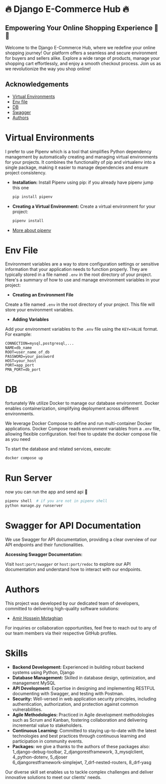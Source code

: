 # :fire: Django E-Commerce Hub :fire:
## Empowering Your Online Shopping Experience :bento: :bento:

Welcome to the Django E-Commerce Hub, where we redefine your online shopping journey! Our platform offers a seamless and secure environment for buyers and sellers alike. Explore a wide range of products, manage your shopping cart effortlessly, and enjoy a smooth checkout process. Join us as we revolutionize the way you shop online!


## Acknowledgements

- [Virtual Environments](#virtual_env)
- [Env file](#env_file)
- [DB](#db)
- [Swagger](#swagger)
- [Authors](#author)


# Virtual Environments  <a name="virtual_env"></a>  

I prefer to use Pipenv which is a tool that simplifies Python dependency management by automatically creating and managing virtual environments for your projects. It combines the functionality of pip and virtualenv into a single package, making it easier to manage dependencies and ensure project consistency.


- **Installation:** Install Pipenv using pip:
  if you already have pipenv jump this one
  ```bash
  pip install pipenv
  ```
  
- **Creating a Virtual Environment:** Create a virtual environment for your project:
  ```bash
  pipenv install
  ```
- [More about pipenv](https://pipenv.pypa.io/en/latest/)

# Env File  <a name="envfile"></a>

Environment variables are a way to store configuration settings or sensitive information that your application needs to function properly. They are typically stored in a file named `.env` in the root directory of your project. Here's a summary of how to use and manage environment variables in your project:

- **Creating an Environment File**

Create a file named `.env` in the root directory of your project. This file will store your environment variables.

- **Adding Variables**

Add your environment variables to the `.env` file using the `KEY=VALUE` format. For example:
  
  ```plaintext
  CONNECTION=mysql,postgresql,...
  NAME=db_name
  ROOT=user_name_of_db
  PASSWORD=your_password
  HOST=your_host
  PORT=app_port
  PMA_PORT=db_port
  ```

# DB  <a name="db"></a>

fortunately We utilize Docker to manage our database environment. Docker enables containerization, simplifying deployment across different environments.

We leverage Docker Compose to define and run multi-container Docker applications. Docker Compose reads environment variables from a `.env` file, allowing flexible configuration. feel free to update the docker compose file as you need


To start the database and related services, execute:
```bash
docker compose up 
```

# Run Server <a name="run"></a>

now you can run the app and send api :rocket: <br>

```bash
pipenv shell  # if you are not in pipenv shell
python manage.py runserver
```

# Swagger for API Documentation <a name="swagger"></a>

We use Swagger for API documentation, providing a clear overview of our API endpoints and their functionalities.

**Accessing Swagger Documentation:**

Visit `host:port/swagger` or `host:port/redoc` to explore our API documentation and understand how to interact with our endpoints.

# Authors <a name="authors"></a>

This project was developed by our dedicated team of developers, committed to delivering high-quality software solutions:

- [Amir Hossein Motaghian](https://github.com/johndoe)

For inquiries or collaboration opportunities, feel free to reach out to any of our team members via their respective GitHub profiles.

# Skills <a name="skills"></a>

- **Backend Development:** Experienced in building robust backend systems using Python, Django
- **Database Management:** Skilled in database design, optimization, and management MySQL
- **API Development:** Expertise in designing and implementing RESTFUL documenting with Swagger, and testing with Postman.
- **Security:** Well-versed in web application security principles, including authentication, authorization, and protection against common vulnerabilities.
- **Agile Methodologies:** Practiced in Agile development methodologies such as Scrum and Kanban, fostering collaboration and delivering incremental value to stakeholders.
- **Continuous Learning:** Committed to staying up-to-date with the latest technologies and best practices through continuous learning and participation in community events.
- **Packages:** we give a thanks to the authors of these packages also:<br> 
  1_django-debug-toolbar, 2_djangorestframework, 3_mysqlclient, 4_python-dotenv, 5_djoser <br>
  6_djangorestframework-simplejwt, 7_drf-nested-routers, 8_drf-yasg

Our diverse skill set enables us to tackle complex challenges and deliver innovative solutions to meet our clients' needs.

